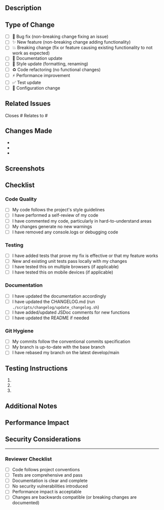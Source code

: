 ## Description
<!-- Provide a brief description of the changes in this PR -->

## Type of Change
<!-- Mark relevant options with an "x" -->

- [ ] 🐛 Bug fix (non-breaking change fixing an issue)
- [ ] ✨ New feature (non-breaking change adding functionality)
- [ ] 💥 Breaking change (fix or feature causing existing functionality to not work as expected)
- [ ] 📝 Documentation update
- [ ] 🎨 Style update (formatting, renaming)
- [ ] ♻️ Code refactoring (no functional changes)
- [ ] ⚡ Performance improvement
- [ ] ✅ Test update
- [ ] 🔧 Configuration change

## Related Issues
<!-- Link to related issues -->
Closes #
Relates to #

## Changes Made
<!-- List the specific changes made in this PR -->

- 
- 
- 

## Screenshots
<!-- If applicable, add screenshots to help explain your changes -->

## Checklist
<!-- Mark completed items with an "x" -->

### Code Quality
- [ ] My code follows the project's style guidelines
- [ ] I have performed a self-review of my code
- [ ] I have commented my code, particularly in hard-to-understand areas
- [ ] My changes generate no new warnings
- [ ] I have removed any console.logs or debugging code

### Testing
- [ ] I have added tests that prove my fix is effective or that my feature works
- [ ] New and existing unit tests pass locally with my changes
- [ ] I have tested this on multiple browsers (if applicable)
- [ ] I have tested this on mobile devices (if applicable)

### Documentation
- [ ] I have updated the documentation accordingly
- [ ] I have updated the CHANGELOG.md (run `./scripts/changelog/update_changelog.sh`)
- [ ] I have added/updated JSDoc comments for new functions
- [ ] I have updated the README if needed

### Git Hygiene
- [ ] My commits follow the conventional commits specification
- [ ] My branch is up-to-date with the base branch
- [ ] I have rebased my branch on the latest develop/main

## Testing Instructions
<!-- Provide step-by-step instructions for testing your changes -->

1. 
2. 
3. 

## Additional Notes
<!-- Any additional information that reviewers should know -->

## Performance Impact
<!-- Describe any performance implications of your changes -->

## Security Considerations
<!-- Describe any security implications of your changes -->

---

### Reviewer Checklist
<!-- For reviewers only -->

- [ ] Code follows project conventions
- [ ] Tests are comprehensive and pass
- [ ] Documentation is clear and complete
- [ ] No security vulnerabilities introduced
- [ ] Performance impact is acceptable
- [ ] Changes are backwards compatible (or breaking changes are documented)
